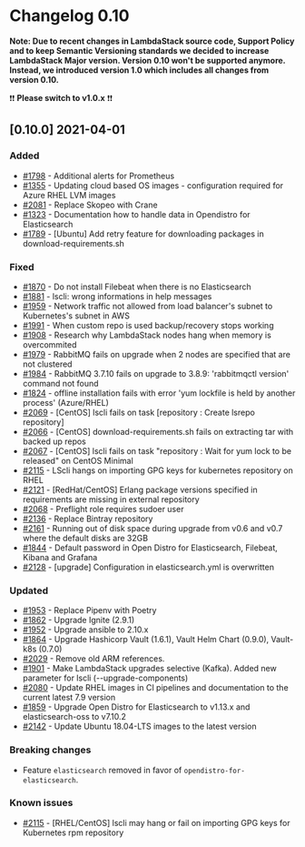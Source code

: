 # Changelog 0.10

**Note: Due to recent changes in LambdaStack source code, Support Policy and to keep Semantic Versioning standards we decided to increase LambdaStack Major version.
Version 0.10 won't be supported anymore. Instead, we introduced version 1.0 which includes all changes from version 0.10.**

❗❗ **Please switch to v1.0.x** ❗❗

## [0.10.0] 2021-04-01

### Added

- [#1798](https://github.com/lambdastack/lambdastack/issues/1798) - Additional alerts for Prometheus
- [#1355](https://github.com/lambdastack/lambdastack/issues/1355) - Updating cloud based OS images - configuration required for Azure RHEL LVM images
- [#2081](https://github.com/lambdastack/lambdastack/issues/2081) - Replace Skopeo with Crane
- [#1323](https://github.com/lambdastack/lambdastack/issues/1323) - Documentation how to handle data in Opendistro for Elasticsearch
- [#1789](https://github.com/lambdastack/lambdastack/issues/1789) - [Ubuntu] Add retry feature for downloading packages in download-requirements.sh

### Fixed

- [#1870](https://github.com/lambdastack/lambdastack/issues/1870) - Do not install Filebeat when there is no Elasticsearch
- [#1881](https://github.com/lambdastack/lambdastack/issues/1881) - lscli: wrong informations in help messages
- [#1959](https://github.com/lambdastack/lambdastack/issues/1959) - Network traffic not allowed from load balancer's subnet to Kubernetes's subnet in AWS
- [#1991](https://github.com/lambdastack/lambdastack/issues/1991) - When custom repo is used backup/recovery stops working
- [#1908](https://github.com/lambdastack/lambdastack/issues/1908) - Research why LambdaStack nodes hang when memory is overcommited
- [#1979](https://github.com/lambdastack/lambdastack/issues/1979) - RabbitMQ fails on upgrade when 2 nodes are specified that are not clustered
- [#1984](https://github.com/lambdastack/lambdastack/issues/1984) - RabbitMQ 3.7.10 fails on upgrade to 3.8.9: 'rabbitmqctl version' command not found
- [#1824](https://github.com/lambdastack/lambdastack/issues/1824) - offline installation fails with error 'yum lockfile is held by another process' (Azure/RHEL)
- [#2069](https://github.com/lambdastack/lambdastack/issues/2069) - [CentOS] lscli fails on task [repository : Create lsrepo repository]
- [#2066](https://github.com/lambdastack/lambdastack/issues/2066) - [CentOS] download-requirements.sh fails on extracting tar with backed up repos
- [#2067](https://github.com/lambdastack/lambdastack/issues/2067) - [CentOS] lscli fails on task "repository : Wait for yum lock to be released" on CentOS Minimal
- [#2115](https://github.com/lambdastack/lambdastack/issues/2115) - LScli hangs on importing GPG keys for kubernetes repository on RHEL
- [#2121](https://github.com/lambdastack/lambdastack/issues/2121) - [RedHat/CentOS] Erlang package versions specified in requirements are missing in external repository
- [#2068](https://github.com/lambdastack/lambdastack/issues/2068) - Preflight role requires sudoer user
- [#2136](https://github.com/lambdastack/lambdastack/issues/2136) - Replace Bintray repository
- [#2161](https://github.com/lambdastack/lambdastack/issues/2161) - Running out of disk space during upgrade from v0.6 and v0.7 where the default disks are 32GB
- [#1844](https://github.com/lambdastack/lambdastack/issues/1844) - Default password in Open Distro for Elasticsearch, Filebeat, Kibana and Grafana
- [#2128](https://github.com/lambdastack/lambdastack/issues/2128) - [upgrade] Configuration in elasticsearch.yml is overwritten

### Updated

- [#1953](https://github.com/lambdastack/lambdastack/issues/1953) - Replace Pipenv with Poetry
- [#1862](https://github.com/lambdastack/lambdastack/issues/1862) - Upgrade Ignite (2.9.1)
- [#1952](https://github.com/lambdastack/lambdastack/issues/1952) - Upgrade ansible to 2.10.x
- [#1864](https://github.com/lambdastack/lambdastack/issues/1864) - Upgrade Hashicorp Vault (1.6.1), Vault Helm Chart (0.9.0), Vault-k8s (0.7.0)
- [#2029](https://github.com/lambdastack/lambdastack/issues/2029) - Remove old ARM references.
- [#1901](https://github.com/lambdastack/lambdastack/issues/1901) - Make LambdaStack upgrades selective (Kafka). Added new parameter for lscli (--upgrade-components)
- [#2080](https://github.com/lambdastack/lambdastack/issues/2080) - Update RHEL images in CI pipelines and documentation to the current latest 7.9 version
- [#1859](https://github.com/lambdastack/lambdastack/issues/1859) - Upgrade Open Distro for Elasticsearch to v1.13.x and elasticsearch-oss to v7.10.2
- [#2142](https://github.com/lambdastack/lambdastack/issues/2142) - Update Ubuntu 18.04-LTS images to the latest version

### Breaking changes

- Feature `elasticsearch` removed in favor of `opendistro-for-elasticsearch`.

### Known issues

- [#2115](https://github.com/lambdastack/lambdastack/issues/2115) - [RHEL/CentOS] lscli may hang or fail on importing GPG keys for Kubernetes rpm repository
